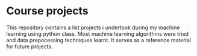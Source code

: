 # Course projects
This repository contains a list projects i undertook during my machine learning using python class. 
Most machine learning algorithms were tried and data prepocessing techniques learnt.
It serves as a reference material for future projects.
